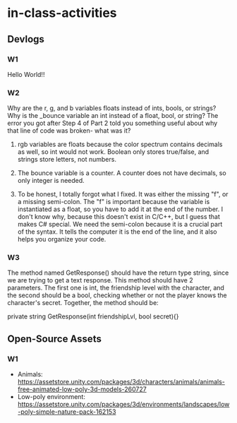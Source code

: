 # in-class-activities
## Devlogs
### W1
Hello World!!

### W2
Why are the r, g, and b variables floats instead of ints, bools, or strings?
Why is the _bounce variable an int instead of a float, bool, or string?
The error you got after Step 4 of Part 2 told you something useful about why that line of code was broken- what was it?

1. rgb variables are floats because the color spectrum contains decimals as well, so int would not work. Boolean only stores true/false, and strings store letters, not numbers.

2. The bounce variable is a counter. A counter does not have decimals, so only integer is needed.

3. To be honest, I totally forgot what I fixed. It was either the missing "f", or a missing semi-colon. The "f" is important because the variable is instantiated as a float, so you have to add it at the end of the number. I don't know why, because this doesn't exist in C/C++, but I guess that makes C# special. We need the semi-colon because it is a crucial part of the syntax. It tells the computer it is the end of the line, and it also helps you organize your code.


### W3
The method named GetResponse() should have the return type string, since we are trying to get a text response. This method should have 2 parameters. The first one is int, the friendship level with the character, and the second should be a bool, checking whether or not the player knows the character's secret. Together, the method should be:

private string GetResponse(int friendshipLvl, bool secret){}

## Open-Source Assets
### W1
- Animals: https://assetstore.unity.com/packages/3d/characters/animals/animals-free-animated-low-poly-3d-models-260727 
- Low-poly environment: https://assetstore.unity.com/packages/3d/environments/landscapes/low-poly-simple-nature-pack-162153 